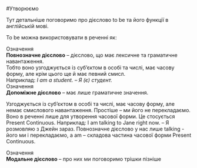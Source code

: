 #Утворюємо 

Тут детальніше поговоримо про дієслово <span class="p1">to be</span> та його функції в англійській мові.

<span class="p1">To be</span> можна використовувати в реченні як:


 <div class="eoz-wrap">
<span class="eoz">Означення</span>
<div class="eoz-text">
<b>Повнозначне дієслово</b> – дієслово, що має лексичне та граматичне навантаження.
</div>
</div>
Тобто воно узгоджується із суб’єктом в особі та числі, має часову форму, але крім цього ще й має певний смисл.<br>  Наприклад: <i>I am a student. – Я (є) студент.</i> </li>


 <div class="eoz-wrap">
<span class="eoz">Означення</span>
<div class="eoz-text">
<b>Допоміжне дієслово</b> – має лише граматичне значення.
</div>
</div>

Узгоджується із суб’єктом в особі та числі, має часову форму, але немає смислового навантаження. Простіше – ми його не перекладаємо.
Воно в реченні лише для утворення часової форми. Це стосується Present Continuous. Наприклад: I am
talking to Jane right now. – Я розмовляю з Джейн зараз. Повнозначне дієслово у нас лише talking - його
ми і перекладаємо, а am – складова частина часової форми Present Continuous.


 <div class="eoz-wrap">
<span class="eoz">Означення</span>
<div class="eoz-text">
<b>Модальне дієслово</b> – про них ми поговоримо трішки пізніше
</div>
</div>
